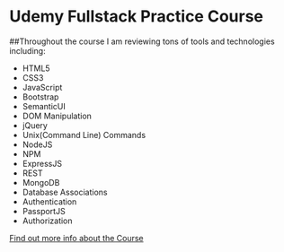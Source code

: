 # Udemy Fullstack Practice Course

##Throughout the course I am reviewing tons of tools and technologies including:

* HTML5
* CSS3
* JavaScript
* Bootstrap
* SemanticUI
* DOM Manipulation
* jQuery
* Unix(Command Line) Commands
* NodeJS
* NPM
* ExpressJS
* REST
* MongoDB
* Database Associations
* Authentication
* PassportJS
* Authorization


[Find out more info about the Course](https://www.udemy.com/the-web-developer-bootcamp/)
